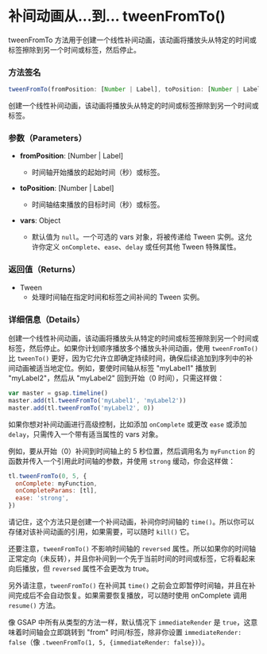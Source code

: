 # 补间动画从...到... tweenFromTo()

tweenFromTo 方法用于创建一个线性补间动画，该动画将播放头从特定的时间或标签擦除到另一个时间或标签，然后停止。

### 方法签名

```typescript
tweenFromTo(fromPosition: [Number | Label], toPosition: [Number | Label], vars: Object): Tween
```

创建一个线性补间动画，该动画将播放头从特定的时间或标签擦除到另一个时间或标签。

### 参数（Parameters）

- **fromPosition**: [Number | Label]

  - 时间轴开始播放的起始时间（秒）或标签。

- **toPosition**: [Number | Label]

  - 时间轴结束播放的目标时间（秒）或标签。

- **vars**: Object
  - 默认值为 `null`。一个可选的 vars 对象，将被传递给 Tween 实例。这允许你定义 `onComplete`、`ease`、`delay` 或任何其他 Tween 特殊属性。

### 返回值（Returns）

- Tween
  - 处理时间轴在指定时间和标签之间补间的 Tween 实例。

### 详细信息（Details）

创建一个线性补间动画，该动画将播放头从特定的时间或标签擦除到另一个时间或标签，然后停止。如果你计划顺序播放多个播放头补间动画，使用 `tweenFromTo()` 比 `tweenTo()` 更好，因为它允许立即确定持续时间，确保后续追加到序列中的补间动画被适当地定位。例如，要使时间轴从标签 "myLabel1" 播放到 "myLabel2"，然后从 "myLabel2" 回到开始（0 时间），只需这样做：

```javascript
var master = gsap.timeline()
master.add(tl.tweenFromTo('myLabel1', 'myLabel2'))
master.add(tl.tweenFromTo('myLabel2', 0))
```

如果你想对补间动画进行高级控制，比如添加 `onComplete` 或更改 `ease` 或添加 `delay`，只需传入一个带有适当属性的 vars 对象。

例如，要从开始（0）补间到时间轴上的 5 秒位置，然后调用名为 `myFunction` 的函数并传入一个引用此时间轴的参数，并使用 `strong` 缓动，你会这样做：

```javascript
tl.tweenFromTo(0, 5, {
  onComplete: myFunction,
  onCompleteParams: [tl],
  ease: 'strong',
})
```

请记住，这个方法只是创建一个补间动画，补间你时间轴的 `time()`。所以你可以存储对该补间动画的引用，如果需要，可以随时 `kill()` 它。

还要注意，`tweenFromTo()` 不影响时间轴的 `reversed` 属性。所以如果你的时间轴正常定向（未反转），并且你补间到一个先于当前时间的时间或标签，它将看起来向后播放，但 `reversed` 属性不会更改为 true。

另外请注意，`tweenFromTo()` 在补间其 `time()` 之前会立即暂停时间轴，并且在补间完成后不会自动恢复。如果需要恢复播放，可以随时使用 onComplete 调用 `resume()` 方法。

像 GSAP 中所有从类型的方法一样，默认情况下 `immediateRender` 是 `true`，这意味着时间轴会立即跳转到 "from" 时间/标签，除非你设置 `immediateRender: false`（像 `.tweenFromTo(1, 5, {immediateRender: false})`）。
